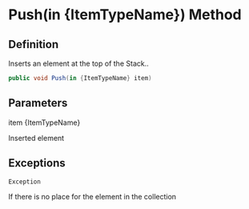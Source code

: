 # Push(in {ItemTypeName}) Method

## Definition
Inserts an element at the top of the Stack..

```C#
public void Push(in {ItemTypeName} item)
```

## Parameters
item {ItemTypeName}

Inserted element

## Exceptions

```C#
Exception
```
If there is no place for the element in the collection
